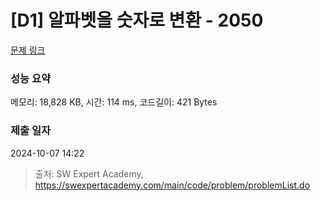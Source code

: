 # [D1] 알파벳을 숫자로 변환 - 2050 

[문제 링크](https://swexpertacademy.com/main/code/problem/problemDetail.do?contestProbId=AV5QLGxKAzQDFAUq) 

### 성능 요약

메모리: 18,828 KB, 시간: 114 ms, 코드길이: 421 Bytes

### 제출 일자

2024-10-07 14:22



> 출처: SW Expert Academy, https://swexpertacademy.com/main/code/problem/problemList.do